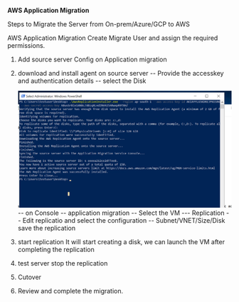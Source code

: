 **AWS Application Migration**

Steps to Migrate the Server from On-prem/Azure/GCP to AWS


AWS Application Migration
Create Migrate User and assign the required permissions.

1. Add source server Config on Application migration 
2. download and install agent on source server 
   -- Provide the accesskey and authentication details
   -- select the Disk

   ![alt text](image.png)
   -- on Console
   -- application migration 
   -- Select the VM 
   --- Replication 
   -- Edit replicatio and select the configuration 
   -- Subnet/VNET/Size/Disk save the replication

3. start replication
It will start creating a disk, we can launch the VM after completing the replication

4. test server 
stop the replication

5. Cutover 

6. Review and complete the migration. 











